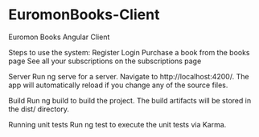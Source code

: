 # EuromonBooks-Client
Euromon Books Angular Client


Steps to use the system:
    Register
    Login
    Purchase a book from the books page
    See all your subscriptions on the subscriptions page

Server
Run ng serve for a server. Navigate to http://localhost:4200/. The app will automatically reload if you change any of the source files.

Build
Run ng build to build the project. The build artifacts will be stored in the dist/ directory.

Running unit tests
Run ng test to execute the unit tests via Karma.